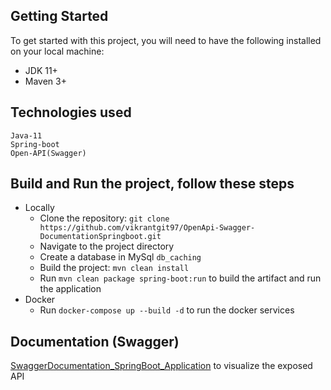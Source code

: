 ## Getting Started
To get started with this project, you will need to have the following installed on your local machine:

* JDK 11+
* Maven 3+

## Technologies used
    Java-11
    Spring-boot
    Open-API(Swagger)
## Build and Run the project, follow these steps
* Locally
    - Clone the repository: `git clone https://github.com/vikrantgit97/OpenApi-Swagger-DocumentationSpringboot.git`
    - Navigate to the project directory
    - Create a database in MySql `db_caching`
    - Build the project: `mvn clean install`
    - Run `mvn clean package spring-boot:run` to build the artifact and run the application
* Docker
    - Run `docker-compose up --build -d` to run the docker services
## Documentation (Swagger)
[SwaggerDocumentation_SpringBoot_Application](http://localhost:8080/swagger-ui.html) to visualize the exposed API
